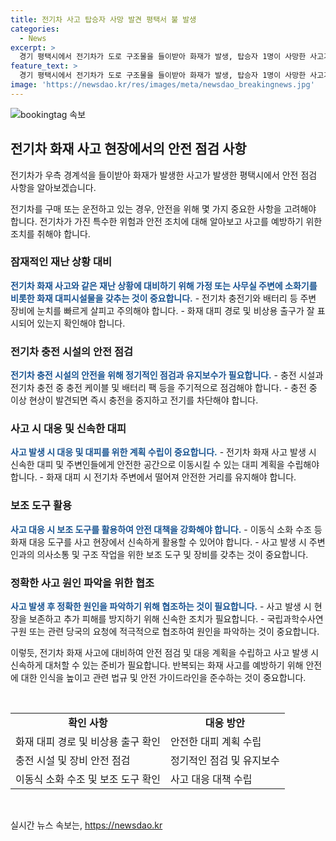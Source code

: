 ```yaml
---
title: 전기차 사고 탑승자 사망 발견 평택서 불 발생
categories:
  - News
excerpt: >
  경기 평택시에서 전기차가 도로 구조물을 들이받아 화재가 발생, 탑승자 1명이 사망한 사고가 발생했습니다. 사고 당시 차량 내부에서 불길이 일었고, 소방 당국이 3시간 50여분에 걸쳐 불을 껐습니다. 경찰은 시신을 발견하고 국립과학수사연구원에 부검을 의뢰하며 정확한 사고 경위를 조사 중입니다. (150자)
feature_text: >
  경기 평택시에서 전기차가 도로 구조물을 들이받아 화재가 발생, 탑승자 1명이 사망한 사고가 발생했습니다. 사고 당시 차량 내부에서 불길이 일었고, 소방 당국이 3시간 50여분에 걸쳐 불을 껐습니다. 경찰은 시신을 발견하고 국립과학수사연구원에 부검을 의뢰하며 정확한 사고 경위를 조사 중입니다. (150자)
image: 'https://newsdao.kr/res/images/meta/newsdao_breakingnews.jpg'
---
```


<p><img src="https://newsdao.kr/res/images/meta/newsdao_breakingnews.jpg" alt="bookingtag 속보" /></p>

<h2 data-ke-size="size26">전기차 화재 사고 현장에서의 안전 점검 사항</h2>

<p>전기차가 우측 경계석을 들이받아 화재가 발생한 사고가 발생한 평택시에서 안전 점검 사항을 알아보겠습니다.</p>

<p data-ke-size="size16">전기차를 구매 또는 운전하고 있는 경우, 안전을 위해 몇 가지 중요한 사항을 고려해야 합니다. 전기차가 가진 특수한 위험과 안전 조치에 대해 알아보고 사고를 예방하기 위한 조치를 취해야 합니다.</p>

<h3 data-ke-size="size24">잠재적인 재난 상황 대비</h3>

<p><b><span style="color: #1a5490;">전기차 화재 사고와 같은 재난 상황에 대비하기 위해 가정 또는 사무실 주변에 소화기를 비롯한 화재 대피시설물을 갖추는 것이 중요합니다.</span></b>
- 전기차 충전기와 배터리 등 주변 장비에 눈치를 빠르게 살피고 주의해야 합니다.
- 화재 대피 경로 및 비상용 출구가 잘 표시되어 있는지 확인해야 합니다.</p>

<h3 data-ke-size="size24">전기차 충전 시설의 안전 점검</h3>

<p><b><span style="color: #1a5490;">전기차 충전 시설의 안전을 위해 정기적인 점검과 유지보수가 필요합니다.</span></b>
- 충전 시설과 전기차 충전 중 충전 케이블 및 배터리 팩 등을 주기적으로 점검해야 합니다.
- 충전 중 이상 현상이 발견되면 즉시 충전을 중지하고 전기를 차단해야 합니다.</p>

<h3 data-ke-size="size24">사고 시 대응 및 신속한 대피</h3>

<p><b><span style="color: #1a5490;">사고 발생 시 대응 및 대피를 위한 계획 수립이 중요합니다.</span></b>
- 전기차 화재 사고 발생 시 신속한 대피 및 주변인들에게 안전한 공간으로 이동시킬 수 있는 대피 계획을 수립해야 합니다.
- 화재 대피 시 전기차 주변에서 떨어져 안전한 거리를 유지해야 합니다.</p>

<h3 data-ke-size="size24">보조 도구 활용</h3>

<p><b><span style="color: #1a5490;">사고 대응 시 보조 도구를 활용하여 안전 대책을 강화해야 합니다.</span></b>
- 이동식 소화 수조 등 화재 대응 도구를 사고 현장에서 신속하게 활용할 수 있어야 합니다.
- 사고 발생 시 주변인과의 의사소통 및 구조 작업을 위한 보조 도구 및 장비를 갖추는 것이 중요합니다.</p>

<h3 data-ke-size="size24">정확한 사고 원인 파악을 위한 협조</h3>

<p><b><span style="color: #1a5490;">사고 발생 후 정확한 원인을 파악하기 위해 협조하는 것이 필요합니다.</span></b>
- 사고 발생 시 현장을 보존하고 추가 피해를 방지하기 위해 신속한 조치가 필요합니다.
- 국립과학수사연구원 또는 관련 당국의 요청에 적극적으로 협조하여 원인을 파악하는 것이 중요합니다.</p>

<p>이렇듯, 전기차 화재 사고에 대비하여 안전 점검 및 대응 계획을 수립하고 사고 발생 시 신속하게 대처할 수 있는 준비가 필요합니다. 반복되는 화재 사고를 예방하기 위해 안전에 대한 인식을 높이고 관련 법규 및 안전 가이드라인을 준수하는 것이 중요합니다. </p>

<p data-ke-size="size16">&nbsp;</p>

<table>
<tbody>
<tr>
<td style="text-align: center; height: 17px;"><b>확인 사항</b></td>
<td style="text-align: center; height: 17px;"><b>대응 방안</b></td>
</tr>
<tr>
<td style="text-align: left; vertical-align: top;">화재 대피 경로 및 비상용 출구 확인</td>
<td style="text-align: left; vertical-align: top;">안전한 대피 계획 수립</td>
</tr>
<tr>
<td style="text-align: left; vertical-align: top;">충전 시설 및 장비 안전 점검</td>
<td style="text-align: left; vertical-align: top;">정기적인 점검 및 유지보수</td>
</tr>
<tr>
<td style="text-align: left; vertical-align: top;">이동식 소화 수조 및 보조 도구 확인</td>
<td style="text-align: left; vertical-align: top;">사고 대응 대책 수립</td>
</tr>
</tbody>
</table>

<p data-ke-size="size16">&nbsp;</p>
실시간 뉴스 속보는, <a href="https://newsdao.kr" rel="dofollow">https://newsdao.kr</a>


